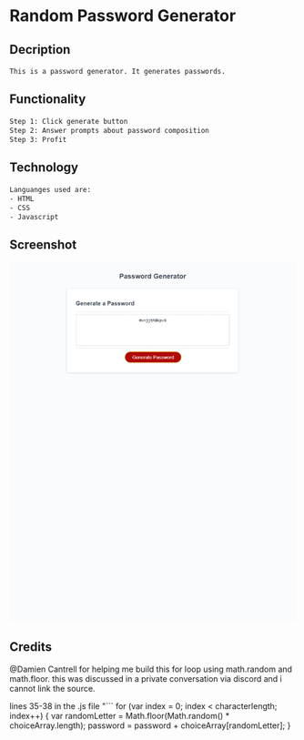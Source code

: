 # Random Password Generator

## Decription
    This is a password generator. It generates passwords.

## Functionality
    Step 1: Click generate button
    Step 2: Answer prompts about password composition
    Step 3: Profit
## Technology
    Languanges used are:
    - HTML
    - CSS
    - Javascript
## Screenshot
![Alt text](Screenshot_30.png)
## Credits
@Damien Cantrell for helping me build this for loop using math.random and math.floor.
this was discussed in a private conversation via discord and i cannot link the source.

lines 35-38 in the .js file
"``` for (var index = 0; index < characterlength; index++) {
       var randomLetter = Math.floor(Math.random() * choiceArray.length);
       password = password + choiceArray[randomLetter];
  }
  ```"



